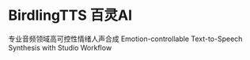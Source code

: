 # BirdlingTTS 百灵AI
专业音频领域高可控性情绪人声合成 Emotion-controllable Text-to-Speech Synthesis with Studio Workflow 
